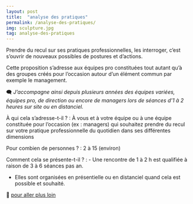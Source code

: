 ```yaml
---
layout: post
title:  "analyse des pratiques"
permalink: /analyse-des-pratiques/
img: sculpture.jpg
tag: analyse-des-pratiques
---
```

Prendre du recul sur ses pratiques professionnelles, les interroger, c’est s’ouvrir de nouveaux possibles de postures et d’actions.

Cette proposition s’adresse aux équipes pro constituées tout autant qu’à des groupes créés pour l’occasion autour d’un élément commun par exemple le management.

🗨 *J’accompagne ainsi depuis plusieurs années des équipes variées, équipes pro, de direction ou encore de managers lors de séances d’1 à 2 heures sur site ou en distanciel.*

À qui cela s’adresse-t-il ?
: À vous et à votre équipe ou à une équipe constituée pour l’occasion (ex : managers) qui souhaitez prendre du recul sur votre pratique professionnelle du quotidien dans ses différentes dimensions

Pour combien de personnes ?
: 2 à 15 (environ)

Comment cela se présente-t-il ? 
: - Une rencontre de 1 à 2 h est qualifiée à raison de 3 à 6 séances pas an.
  - Elles sont organisées en présentielle ou en distanciel quand cela est possible et souhaité.

👣 [pour aller plus loin](https://acade-fr.github.io/bheema/contact/)
